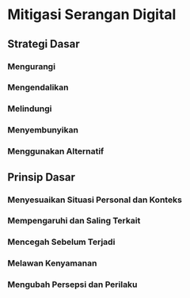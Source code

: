# Mitigasi Serangan Digital

## Strategi Dasar
### Mengurangi
### Mengendalikan
### Melindungi
### Menyembunyikan
### Menggunakan Alternatif

## Prinsip Dasar
### Menyesuaikan Situasi Personal dan Konteks
### Mempengaruhi dan Saling Terkait
### Mencegah Sebelum Terjadi
### Melawan Kenyamanan
### Mengubah Persepsi dan Perilaku